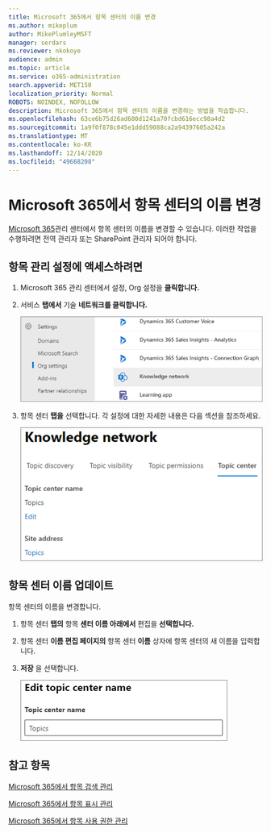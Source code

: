 ```yaml
---
title: Microsoft 365에서 항목 센터의 이름 변경
ms.author: mikeplum
author: MikePlumleyMSFT
manager: serdars
ms.reviewer: nkokoye
audience: admin
ms.topic: article
ms.service: o365-administration
search.appverid: MET150
localization_priority: Normal
ROBOTS: NOINDEX, NOFOLLOW
description: Microsoft 365에서 항목 센터의 이름을 변경하는 방법을 학습합니다.
ms.openlocfilehash: 63ce6b75d26ad600d1241a70fcbd616ecc98a4d2
ms.sourcegitcommit: 1a9f0f878c045e1ddd59088ca2a94397605a242a
ms.translationtype: MT
ms.contentlocale: ko-KR
ms.lasthandoff: 12/14/2020
ms.locfileid: "49668208"
---
```

# <a name="change-the-name-of-the-topic-center-in-microsoft-365"></a>Microsoft 365에서 항목 센터의 이름 변경

[Microsoft 365](https://admin.microsoft.com)관리 센터에서 항목 센터의 이름을 변경할 수 있습니다. 이러한 작업을 수행하려면 전역 관리자 또는 SharePoint 관리자 되어야 합니다.

## <a name="to-access-topics-management-settings"></a>항목 관리 설정에 액세스하려면

1. Microsoft 365 관리 센터에서 설정, Org 설정을 **클릭합니다.**
2. 서비스 **탭에서** 기술 **네트워크를 클릭합니다.**

    ![지식에 사람 연결](../media/admin-org-knowledge-options-completed.png) 

3. 항목 센터 **탭을** 선택합니다. 각 설정에 대한 자세한 내용은 다음 섹션을 참조하세요.

    ![knowledge-network-settings](../media/knowledge-network-settings-topic-center.png) 

##  <a name="update-your-topic-center-name"></a>항목 센터 이름 업데이트

항목 센터의 이름을 변경합니다.

1. 항목 센터 **탭의** 항목 **센터 이름 아래에서** 편집을 **선택합니다.**
2. 항목 센터 **이름 편집 페이지의** 항목 센터 **이름** 상자에 항목 센터의 새 이름을 입력합니다.
3. **저장** 을 선택합니다.

    ![항목 센터 이름 편집](../media/manage-topic-center-name.png)  

## <a name="see-also"></a>참고 항목

[Microsoft 365에서 항목 검색 관리](topic-experiences-discovery.md)

[Microsoft 365에서 항목 표시 관리](topic-experiences-knowledge-rules.md)

[Microsoft 365에서 항목 사용 권한 관리](topic-experiences-user-permissions.md)

